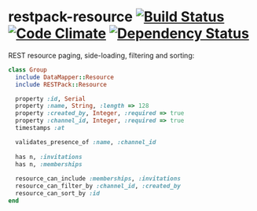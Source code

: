 # restpack-resource [![Build Status](https://travis-ci.org/RESTpack/restpack-resource.png?branch=master)](https://travis-ci.org/RESTpack/restpack-resource) [![Code Climate](https://codeclimate.com/github/RESTpack/restpack-resource.png)](https://codeclimate.com/github/RESTpack/restpack-resource) [![Dependency Status](https://gemnasium.com/RESTpack/restpack-resource.png)](https://gemnasium.com/RESTpack/restpack-resource)

REST resource paging, side-loading, filtering and sorting:

```ruby
class Group
  include DataMapper::Resource
  include RESTPack::Resource

  property :id, Serial
  property :name, String, :length => 128
  property :created_by, Integer, :required => true
  property :channel_id, Integer, :required => true
  timestamps :at

  validates_presence_of :name, :channel_id
  
  has n, :invitations
  has n, :memberships
  
  resource_can_include :memberships, :invitations
  resource_can_filter_by :channel_id, :created_by
  resource_can_sort_by :id
end
```
